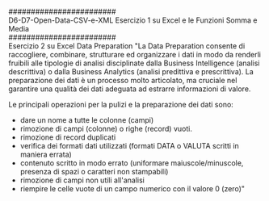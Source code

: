 ######################## </br>
D6-D7-Open-Data-CSV-e-XML
Esercizio 1 su Excel e le Funzioni Somma e Media</br>
########################</br>
Esercizio 2 su Excel  Data Preparation
"La Data Preparation consente di raccogliere, combinare, strutturare ed organizzare i dati in modo da renderli fruibili alle tipologie di analisi disciplinate dalla Business Intelligence (analisi descrittiva) o dalla Business Analytics (analisi predittiva e prescrittiva). La preparazione dei dati è un processo molto articolato, ma cruciale nel garantire una qualità dei dati adeguata ad estrarre informazioni di valore.

Le principali operazioni per la pulizi e la preparazione dei dati sono:
- dare un nome a tutte le colonne (campi)
- rimozione di campi (colonne) o righe (record) vuoti.
- rimozione di record duplicati
- verifica dei formati dati utilizzati (formati DATA o VALUTA scritti in maniera errata)
- contenuto scritto in modo errato (uniformare maiuscole/minuscole, presenza di spazi o caratteri non stampabili)
- rimozione di campi non utili all'analisi
- riempire le celle vuote di un campo numerico con il valore 0 (zero)"
